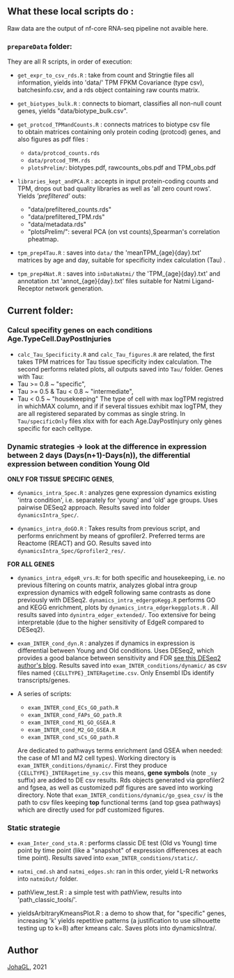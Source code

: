 ## What these local scripts do :

Raw data are the output of nf-core RNA-seq pipeline not avaible here.

###  `prepareData` folder:

They are all R scripts, in order of execution:

- `get_expr_to_csv_rds.R` : take from count and Stringtie files all information,
yields into 'data/' TPM FPKM Covariance (type csv), batchesinfo.csv, 
and a rds object containing raw counts matrix.

- `get_biotypes_bulk.R` : connects to biomart, classifies all non-null count genes, 
yields "data/biotype_bulk.csv".

- `get_protcod_TPMandCounts.R` : connects matrices to biotype csv file  
to obtain matrices containing only protein coding (protcod) genes, and also figures as 
pdf files : 
	* `data/protcod_counts.rds`
	* `data/protcod_TPM.rds`
	* `plotsPrelim/`: biotypes.pdf, rawcounts\_obs.pdf and TPM\_obs.pdf


- `libraries_kept_andPCA.R` : accepts in input protein-coding counts and TPM,
 drops out bad quality libraries as well as 'all zero count rows'. 
 Yields *'prefiltered'* outs:
	* "data/prefiltered_counts.rds"
	* "data/prefiltered_TPM.rds"
	* "data/metadata.rds"
	* "plotsPrelim/": several PCA (on vst counts),Spearman's correlation pheatmap.
	
	
- `tpm_prep4Tau.R` : saves into `data/` the 'meanTPM_{age}{day}.txt' matrices by age 
and day, suitable for specificity index calculation (Tau) .

- `tpm_prep4Nat.R` : saves into `inDataNatmi/` the 'TPM_{age}{day}.txt' and annotation
.txt 'annot_{age}{day}.txt' files suitable for Natmi Ligand-Receptor network generation.

##  Current folder:
### Calcul specifity genes on each conditions Age.TypeCell.DayPostInjuries

- `calc_Tau_Specificity.R` and `calc_Tau_figures.R` are related, the first takes 
TPM matrices for Tau tissue specificity index calculation. The second performs 
related plots, all outputs saved into `Tau/` folder.
Genes with Tau:
- Tau >= 0.8 ~ "specific",
- Tau >= 0.5 & Tau < 0.8 ~ "intermediate",
- Tau < 0.5 ~ "housekeeping"
The type of cell with max logTPM registred in whichMAX column,  and if if several tissues exhibit max logTPM, they are all registered separated by commas as single string.
In `Tau/specificOnly` files xlsx with for each Age.DayPostInjury only gènes specific for each celltype.


### Dynamic strategies -> look at the difference in expression between 2 days (Days(n+1)-Days(n)), the differential expression between condition Young Old

**ONLY FOR TISSUE SPECIFIC GENES**, 
- `dynamics_intra_Spec.R` : analyzes gene expression dynamics existing 'intra condition', i.e. separately
for 'young' and 'old' age groups. Uses pairwise DESeq2 approach. Results saved into folder `dynamicsIntra_Spec/`.

- `dynamics_intra_doGO.R` :  Takes results from previous script, and performs enrichment
by means of gprofiler2. Preferred terms are Reactome (REACT) and GO. Results saved into
`dynamicsIntra_Spec/Gprofiler2_res/`.


**FOR ALL GENES**
- `dynamics_intra_edgeR_vrs.R`:  for both specific and housekeeping, i.e.  no previous filtering on counts matrix, analyzes global intra group expression dynamics with edgeR following same contrasts as done previously with DESeq2. `dynamics_intra_edgergoKegg.R` performs GO and KEGG enrichment, plots by `dynamics_intra_edgerkeggplots.R` . 
All results saved into `dynintra_edger_extended/`. Too extensive for being interpretable (due to the higher sensitivity of EdgeR compared to DESeq2). 

- `exam_INTER_cond_dyn.R` : analyzes if dynamics in expression is differential between Young and Old conditions. Uses DESeq2, which provides a good balance between sensitivity and FDR [see this  DESeq2 author's blog](https://mikelove.wordpress.com/2016/09/28/deseq2-or-edger/). 
Results saved into `exam_INTER_conditions/dynamic/` as csv files named `{CELLTYPE}_INTERagetime.csv`. Only Ensembl IDs identify transcripts/genes.

- A series of scripts:	
	+ `exam_INTER_cond_ECs_GO_path.R` 
	+ `exam_INTER_cond_FAPs_GO_path.R`
	+ `exam_INTER_cond_M1_GO_GSEA.R`
	+ `exam_INTER_cond_M2_GO_GSEA.R`
	+ `exam_INTER_cond_sCs_GO_path.R`
	
	 Are dedicated to pathways terms enrichment (and GSEA when needed: the case of M1 and M2 cell types). Working directory is `exam_INTER_conditions/dynamic/`. First they produce `{CELLTYPE}_INTERagetime_sy.csv` this means, **gene symbols** (note `_sy` suffix) are added to DE csv results. Rds objects generated via gprofiler2 and fgsea, as well as customized pdf figures are saved into working directory. Note that `exam_INTER_conditions/dynamic/go_gsea_csv/` is the path to csv files keeping **top** functional terms (and top gsea pathways) which are directly used for pdf customized figures. 

### Static strategie 
 - `exam_Inter_cond_sta.R` : performs classic DE test (Old vs Young) time point by time point (like a "snapshot" of  expression differences at each time point). Results saved into `exam_INTER_conditions/static/`. 


- `natmi_cmd.sh` and `natmi_edges.sh`: ran in this order, yield  L-R networks into
`natmiOut/` folder.

- pathView\_test.R : a simple test with pathView, results into 'path\_classic\_tools/'.

- yieldsArbitraryKmeansPlot.R : a demo to show that, for "specific" genes,
increasing 'k' yields repetitive patterns (a justification to use 
silhouette testing up to k=8) after kmeans calc. Saves plots into dynamicsIntra/.

## Author
[JohaGL](https://github.com/johaGL), 2021

